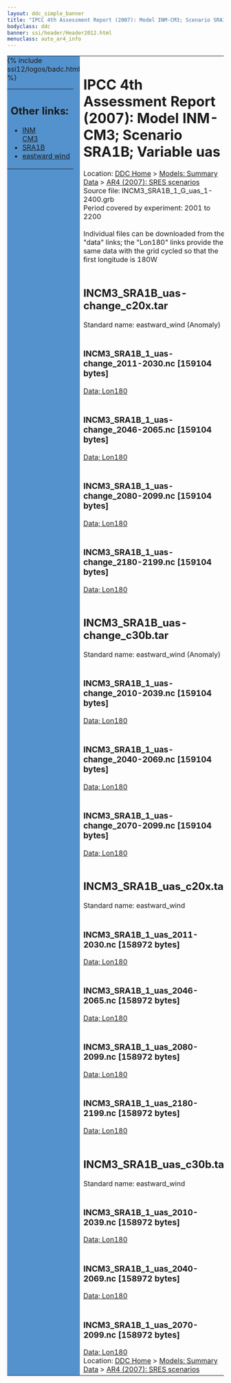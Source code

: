 ```yaml
---
layout: ddc_simple_banner
title: "IPCC 4th Assessment Report (2007): Model INM-CM3; Scenario SRA1B; Variable uas"
bodyclass: ddc
banner: ssi/header/Header2012.html
menuclass: auto_ar4_info
---
```



<table width="100%" border="0" cellspacing="0" cellpadding="0" style="border-collapse: collapse;">
<tr style="margin:0;padding:0;border:0;">
<td style="margin:0;padding:0;border:0;height:1pt;width:150pt;background:#5492CD;" valign="top" >

<div id="lh-col2" class="auto_ar4_info">
<table class="menumain" bgcolor="#5492CD" cellspacing="0" width="100%" border="0">
<tr><td>
<h2> Other links:</h2>
<ul>
<li><a href="/auto/ar4/model-INM-CM3.html">INM<br/>CM3</a></li>
<li><a href="/auto/ar4/scenario-SRA1B.html">SRA1B</a></li>
<li><a href="/auto/ar4/var-eastward_wind.html">eastward wind</a></li>
</ul>
</td></tr>
{% include ssi12/logos/badc.html %}
</table>
</div>
</td>
<td><h1>IPCC 4th Assessment Report (2007): Model INM-CM3; Scenario SRA1B; Variable uas</h1>

<!-- Breadcrumb1 -->
<div id="breadcrumb1" align="left">
Location: <a href="/index.html">DDC Home</a> > <a href="/sim/gcm_clim/">Models: Summary Data</a>
> <a href="/sim/gcm_clim/SRES_AR4/index.html">AR4 (2007): SRES scenarios</a>
</div>
<!-- End of Breadcrumb1 -->Source file: INCM3_SRA1B_1_G_uas_1-2400.grb
<br/>
Period covered by experiment: 2001 to 2200<br/>
<br/>Individual files can be downloaded from the "data" links; the "Lon180" links provide the same data
         with the grid cycled so that the first longitude is 180W<br/>
<br/><h2>INCM3_SRA1B_uas-change_c20x.tar</h2>
Standard name: eastward_wind (Anomaly)<br>
<br/><h3>INCM3_SRA1B_1_uas-change_2011-2030.nc [159104 bytes]</h3>
<a href="/cgi-bin/downl/ar4_nc/uas/INCM3_SRA1B_1_uas-change_2011-2030.nc">Data; </a><a href="/cgi-bin/downl/ar4_nc/uas/INCM3_SRA1B_1_uas-change_2011-2030.cyto180.nc"> Lon180</a><br/>
<br/><h3>INCM3_SRA1B_1_uas-change_2046-2065.nc [159104 bytes]</h3>
<a href="/cgi-bin/downl/ar4_nc/uas/INCM3_SRA1B_1_uas-change_2046-2065.nc">Data; </a><a href="/cgi-bin/downl/ar4_nc/uas/INCM3_SRA1B_1_uas-change_2046-2065.cyto180.nc"> Lon180</a><br/>
<br/><h3>INCM3_SRA1B_1_uas-change_2080-2099.nc [159104 bytes]</h3>
<a href="/cgi-bin/downl/ar4_nc/uas/INCM3_SRA1B_1_uas-change_2080-2099.nc">Data; </a><a href="/cgi-bin/downl/ar4_nc/uas/INCM3_SRA1B_1_uas-change_2080-2099.cyto180.nc"> Lon180</a><br/>
<br/><h3>INCM3_SRA1B_1_uas-change_2180-2199.nc [159104 bytes]</h3>
<a href="/cgi-bin/downl/ar4_nc/uas/INCM3_SRA1B_1_uas-change_2180-2199.nc">Data; </a><a href="/cgi-bin/downl/ar4_nc/uas/INCM3_SRA1B_1_uas-change_2180-2199.cyto180.nc"> Lon180</a><br/>
<br/><h2>INCM3_SRA1B_uas-change_c30b.tar</h2>
Standard name: eastward_wind (Anomaly)<br>
<br/><h3>INCM3_SRA1B_1_uas-change_2010-2039.nc [159104 bytes]</h3>
<a href="/cgi-bin/downl/ar4_nc/uas/INCM3_SRA1B_1_uas-change_2010-2039.nc">Data; </a><a href="/cgi-bin/downl/ar4_nc/uas/INCM3_SRA1B_1_uas-change_2010-2039.cyto180.nc"> Lon180</a><br/>
<br/><h3>INCM3_SRA1B_1_uas-change_2040-2069.nc [159104 bytes]</h3>
<a href="/cgi-bin/downl/ar4_nc/uas/INCM3_SRA1B_1_uas-change_2040-2069.nc">Data; </a><a href="/cgi-bin/downl/ar4_nc/uas/INCM3_SRA1B_1_uas-change_2040-2069.cyto180.nc"> Lon180</a><br/>
<br/><h3>INCM3_SRA1B_1_uas-change_2070-2099.nc [159104 bytes]</h3>
<a href="/cgi-bin/downl/ar4_nc/uas/INCM3_SRA1B_1_uas-change_2070-2099.nc">Data; </a><a href="/cgi-bin/downl/ar4_nc/uas/INCM3_SRA1B_1_uas-change_2070-2099.cyto180.nc"> Lon180</a><br/>
<br/><h2>INCM3_SRA1B_uas_c20x.tar</h2>
Standard name: eastward_wind<br>
<br/><h3>INCM3_SRA1B_1_uas_2011-2030.nc [158972 bytes]</h3>
<a href="/cgi-bin/downl/ar4_nc/uas/INCM3_SRA1B_1_uas_2011-2030.nc">Data; </a><a href="/cgi-bin/downl/ar4_nc/uas/INCM3_SRA1B_1_uas_2011-2030.cyto180.nc"> Lon180</a><br/>
<br/><h3>INCM3_SRA1B_1_uas_2046-2065.nc [158972 bytes]</h3>
<a href="/cgi-bin/downl/ar4_nc/uas/INCM3_SRA1B_1_uas_2046-2065.nc">Data; </a><a href="/cgi-bin/downl/ar4_nc/uas/INCM3_SRA1B_1_uas_2046-2065.cyto180.nc"> Lon180</a><br/>
<br/><h3>INCM3_SRA1B_1_uas_2080-2099.nc [158972 bytes]</h3>
<a href="/cgi-bin/downl/ar4_nc/uas/INCM3_SRA1B_1_uas_2080-2099.nc">Data; </a><a href="/cgi-bin/downl/ar4_nc/uas/INCM3_SRA1B_1_uas_2080-2099.cyto180.nc"> Lon180</a><br/>
<br/><h3>INCM3_SRA1B_1_uas_2180-2199.nc [158972 bytes]</h3>
<a href="/cgi-bin/downl/ar4_nc/uas/INCM3_SRA1B_1_uas_2180-2199.nc">Data; </a><a href="/cgi-bin/downl/ar4_nc/uas/INCM3_SRA1B_1_uas_2180-2199.cyto180.nc"> Lon180</a><br/>
<br/><h2>INCM3_SRA1B_uas_c30b.tar</h2>
Standard name: eastward_wind<br>
<br/><h3>INCM3_SRA1B_1_uas_2010-2039.nc [158972 bytes]</h3>
<a href="/cgi-bin/downl/ar4_nc/uas/INCM3_SRA1B_1_uas_2010-2039.nc">Data; </a><a href="/cgi-bin/downl/ar4_nc/uas/INCM3_SRA1B_1_uas_2010-2039.cyto180.nc"> Lon180</a><br/>
<br/><h3>INCM3_SRA1B_1_uas_2040-2069.nc [158972 bytes]</h3>
<a href="/cgi-bin/downl/ar4_nc/uas/INCM3_SRA1B_1_uas_2040-2069.nc">Data; </a><a href="/cgi-bin/downl/ar4_nc/uas/INCM3_SRA1B_1_uas_2040-2069.cyto180.nc"> Lon180</a><br/>
<br/><h3>INCM3_SRA1B_1_uas_2070-2099.nc [158972 bytes]</h3>
<a href="/cgi-bin/downl/ar4_nc/uas/INCM3_SRA1B_1_uas_2070-2099.nc">Data; </a><a href="/cgi-bin/downl/ar4_nc/uas/INCM3_SRA1B_1_uas_2070-2099.cyto180.nc"> Lon180</a><br/>
<!-- Breadcrumb2 -->
<div id="breadcrumb2" align="left">
Location: <a href="/index.html">DDC Home</a> > <a href="/sim/gcm_clim/">Models: Summary Data</a>
> <a href="/sim/gcm_clim/SRES_AR4/index.html">AR4 (2007): SRES scenarios</a>
</div>
<!-- End of Breadcrumb2 --></td></tr></table>

